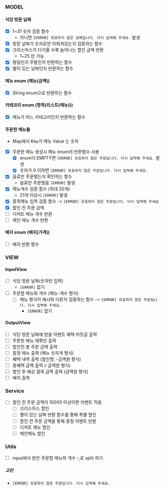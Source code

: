 ### MODEL
#### 식당 방문 날짜
  - [x] 1~31 숫자 검증 함수
    - 아니면 `[ERROR] 유효하지 않은 날짜입니다. 다시 입력해 주세요.` 발생
  - [x] 방문 날짜가 숫자로만 이뤄져있는지 검증하는 함수
  - [x] 크리스마스가 다가올 수록 늘어나는 할인 금액 반환
    -  1~25 만 가능
  - [x] 평일인지 주말인지 반환하는 함수
  - [x] 별이 있는 날짜인지 반환하는 함수
  
#### 메뉴 enum (메뉴(금액))
  - [x] String enum으로 반환하는 함수
####  카테코리 enum (항목(리스트(메뉴)))
  - [x] 메뉴가 어느 카테고리인지 반환하는 함수
####  주문한 메뉴들
  - Map에서 Key가 메뉴 Value 는 숫자 
  - [x] 주문한 메뉴 생성시 메뉴 enum의 반환함수 사용
    - [x] enum이 EMPTY면 `[ERROR] 유효하지 않은 주문입니다. 다시 입력해 주세요.` 발생
    - [x] 숫자가 0 이하면 `[ERROR] 유효하지 않은 주문입니다. 다시 입력해 주세요.`
  - [x] 음료만 주문했는지 확인하는 함수
     - 음료만 주문했음 `[ERROR]` 발생
  - [x] 메뉴개수 검증 함수 (최대 20개)
    -  21개 이상시 `[ERROR]` 발생
  - [x] 중목메뉴 입력 검증 함수 -> `[ERROR] 유효하지 않은 주문입니다. 다시 입력해 주세요`
  - [x] 할인 전 주문 금액
  - [ ] 디저트 메뉴 개수 반환
  - [ ] 메인 메뉴 개수 반환
####  배지 enum (배지(가격))
  -  [ ] 배지 반환 함수
### VIEW
#### InputView
  - [ ] 식당 방문 날짜(숫자만 입력)
    - `[ERROR]` 잡기
  - [ ] 주문할 메뉴와 개수 (메뉴-개수 형식)
    - [ ] 메뉴 형식이 예시와 다른지 검증하는 함수 -> `[ERROR] 유효하지 않은 주문입니다. 다시 입력해 주세요.`
      - `[ERROR]` 잡기
#### OutputView
  - [ ] 식당 방문 날짜에 받을 이벤트 혜택 머릿글 출력
  - [ ] 주문한 메뉴 재확인 출력
  - [ ] 할인전 총 주문 금액 출력
  - [ ] 증정 메뉴 출력 (메뉴 숫자개 형식)
  - [ ] 혜택 내역 출력 (할인명: -금액원 형식)
  - [ ] 총혜택 금액 출력 (-금액원 형식)
  - [ ] 할인 후 예상 결제 금액 출력 (금액원 형식)
  - [ ] 배지 출력
### Service
- [ ] 할인 전 주문 금액이 10000 이상이면 이벤트 적용
    - [ ] 크리스마스 할인
    - [ ] 별이 있는 날짜 반환 함수를 통해 특별 할인
    - [ ] 할인 전 주문 금액을 통해 증정 이벤트 반환
    - [ ] 디저트 메뉴 할인
    - [ ] 메인메뉴 할인
### Utils
- [ ] input에서 받은 주문할 메뉴와 개수 -,로 split 하기
##### 고민
- `[ERROR] 유효하지 않은 주문입니다. 다시 입력해 주세요.`
